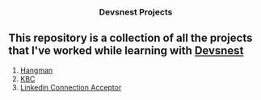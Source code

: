 <center><h3>Devsnest Projects</h3></center>

This repository is a collection of all the projects that I've worked while learning with [Devsnest](https://www.devsnest.in/) 
------------------

1. [Hangman](hangman/)
2. [KBC](kbc/)
3. [Linkedin Connection Acceptor](linkedin_connection_acceptor/)